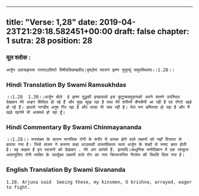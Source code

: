 
---
title: "Verse: 1,28"
date: 2019-04-23T21:29:18.582451+00:00
draft: false
chapter: 1
sutra: 28
position: 28
---
### मूल श्लोक :
```
अर्जुन उवाचकृपया परयाऽऽविष्टो विषीदन्निदमब्रवीत्।दृष्ट्वेमं स्वजनं कृष्ण युयुत्सुं समुपस्थितम्।।1.28।।

```

### Hindi Translation By Swami Ramsukhdas
```
।।1.28  1.30।।अर्जुन बोले  हे कृष्ण युद्धकी इच्छावाले इस कुटुम्बसमुदायको अपने सामने उपस्थित देखकर मेरे अङ्ग शिथिल हो रहे हैं और मुख सूख रहा है तथा मेरे शरीरमें कँपकँपी आ रही है एवं रोंगटे खड़े हो रहे हैं। हाथसे गाण्डीव धनुष गिर रहा है और त्वचा भी जल रही है। मेरा मन भ्रमितसा हो रहा है और मैं खड़े रहनेमें भी असमर्थ हो रहा हूँ।

```

### Hindi Commentary By Swami Chinmayananda
```
।।1.28।। मनसंभ्रम के कारण मानसिक रोगी के शरीर में उत्पन्न होने वाले लक्षणों को यहाँ विस्तार से बताया गया है। जिसे संजय ने करुणा कहा थाउसकी वास्तविकता स्वयं अर्जुन के शब्दों से स्पष्ट ज्ञात होती है। वह कहता है इन स्वजनों को देखकर . मेरे अंग कांपते हैं. इत्यादि।आधुनिक मनोविज्ञान में एक व्याकुल असन्तुलित रोगी व्यक्ति के उपर्युक्त लक्षणों वाले रोग का नाम चिन्ताजनित नैराश्य की स्थिति दिया गया है।

```

### English Translation By Swami  Sivananda
```
1.28. Arjuna said  Seeing these, my kinsmen, O krishna, arrayed, eager to fight.

```

